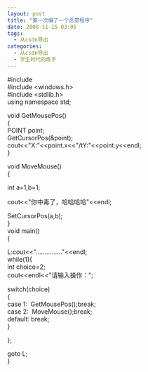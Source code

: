 ```yaml
---
layout: post
title: "第一次编了一个恶意程序"
date: 2008-11-15 03:05
tags: 
  - 从csdn导出
categories: 
  - 从csdn导出
  - 学生时代的练手
---
```


#include <iostream>  
#include <windows.h>  
#include <stdlib.h>  
using namespace std;

void GetMousePos()  
{  
POINT point;  
GetCursorPos(&point);  
cout<<"X:"<<point.x<<"/tY:"<<point.y<<endl;  
}  
  
void MoveMouse()  
{  
  
int a=1,b=1;  
  
cout<<"你中毒了，哈哈哈哈"<<endl;  
  
  
SetCursorPos(a,b);  
}  
void main()  
{  
  
L:cout<<"..............."<<endl;  
while(1){  
int choice=2;  
cout<<endl<<"请输入操作：";  
  
switch(choice)  
{  
case 1:  GetMousePos();break;  
case 2:  MoveMouse();break;  
default: break;  
}  
  
};

goto L;  
}

  


